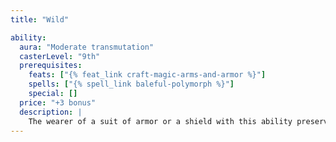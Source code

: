 ```yaml
---
title: "Wild"

ability:
  aura: "Moderate transmutation"
  casterLevel: "9th"
  prerequisites:
    feats: ["{% feat_link craft-magic-arms-and-armor %}"]
    spells: ["{% spell_link baleful-polymorph %}"]
    special: []
  price: "+3 bonus"
  description: |
    The wearer of a suit of armor or a shield with this ability preserves his armor bonus (and any enhancement bonus) while in a wild shape. Armor and shields with this ability usually appear to be made covered in leaf patterns. While the wearer is in a wild shape, the armor cannot be seen.
---
```

